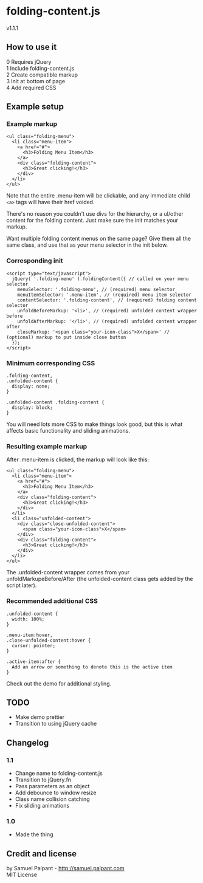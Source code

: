 # folding-content.js
v1.1.1  

## How to use it
0 Requires jQuery  
1 Include folding-content.js  
2 Create compatible markup  
3 Init at bottom of page  
4 Add required CSS  

## Example setup
### Example markup
    <ul class="folding-menu">
      <li class="menu-item">
        <a href="#">
          <h3>Folding Menu Item</h3>
        </a>
        <div class="folding-content">
          <h3>Great clicking!</h3>
        </div>
      </li>
    </ul>

Note that the entire .menu-item will be clickable, and any immediate child `<a>` tags will have their href voided.

There's no reason you couldn't use divs for the hierarchy, or a ul/other content for the folding content. Just make sure the init matches your markup.

Want multiple folding content menus on the same page? Give them all the same class, and use that as your menu selector in the init below.

### Corresponding init
    <script type="text/javascript">
      jQuery( '.folding-menu' ).foldingContent({ // called on your menu selector
        menuSelector: '.folding-menu', // (required) menu selector
        menuItemSelector: '.menu-item', // (required) menu item selector
        contentSelector: '.folding-content', // (required) folding content selector
        unfoldBeforeMarkup: '<li>', // (required) unfolded content wrapper before
        unfoldAfterMarkup: '</li>', // (required) unfolded content wrapper after
        closeMarkup: '<span class="your-icon-class">X</span>' // (optional) markup to put inside close button
      });
    </script>

### Minimum corresponding CSS
    .folding-content,
    .unfolded-content {
      display: none;
    }

    .unfolded-content .folding-content {
      display: block;
    }

You will need lots more CSS to make things look good, but this is what affects basic functionality and sliding animations.

### Resulting example markup

After .menu-item is clicked, the markup will look like this:

    <ul class="folding-menu">
      <li class="menu-item">
        <a href="#">
          <h3>Folding Menu Item</h3>
        </a>
        <div class="folding-content">
          <h3>Great clicking!</h3>
        </div>
      </li>
      <li class="unfolded-content">
        <div class="close-unfolded-content">
          <span class="your-icon-class">X</span>
        </div>
        <div class="folding-content">
          <h3>Great clicking!</h3>
        </div>
      </li>        
    </ul>

The .unfolded-content wrapper comes from your unfoldMarkupeBefore/After (the unfolded-content class gets added by the script later).

### Recommended additional CSS
    .unfolded-content {
      width: 100%;
    }

    .menu-item:hover,
    .close-unfolded-content:hover {
      cursor: pointer;
    }

    .active-item:after {
      Add an arrow or something to denote this is the active item
    }

Check out the demo for additional styling.

## TODO
  - Make demo prettier
  - Transition to using jQuery cache

## Changelog

### 1.1
  - Change name to folding-content.js
  - Transition to jQuery.fn
  - Pass parameters as an object
  - Add debounce to window resize
  - Class name collision catching
  - Fix sliding animations

### 1.0
  - Made the thing

## Credit and license
by Samuel Palpant - http://samuel.palpant.com  
MIT License  
